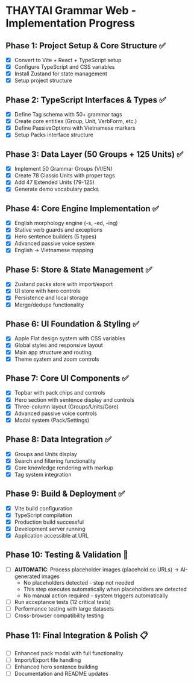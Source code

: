 # THAYTAI Grammar Web - Implementation Progress

## Phase 1: Project Setup & Core Structure ✅
- [x] Convert to Vite + React + TypeScript setup
- [x] Configure TypeScript and CSS variables
- [x] Install Zustand for state management
- [x] Setup project structure

## Phase 2: TypeScript Interfaces & Types ✅
- [x] Define Tag schema with 50+ grammar tags
- [x] Create core entities (Group, Unit, VerbForm, etc.)
- [x] Define PassiveOptions with Vietnamese markers
- [x] Setup Packs interface structure

## Phase 3: Data Layer (50 Groups + 125 Units) ✅
- [x] Implement 50 Grammar Groups (VI/EN)
- [x] Create 78 Classic Units with proper tags
- [x] Add 47 Extended Units (79-125)
- [x] Generate demo vocabulary packs

## Phase 4: Core Engine Implementation ✅
- [x] English morphology engine (-s, -ed, -ing)
- [x] Stative verb guards and exceptions
- [x] Hero sentence builders (5 types)
- [x] Advanced passive voice system
- [x] English → Vietnamese mapping

## Phase 5: Store & State Management ✅
- [x] Zustand packs store with import/export
- [x] UI store with hero controls
- [x] Persistence and local storage
- [x] Merge/dedupe functionality

## Phase 6: UI Foundation & Styling ✅
- [x] Apple Flat design system with CSS variables
- [x] Global styles and responsive layout
- [x] Main app structure and routing
- [x] Theme system and zoom controls

## Phase 7: Core UI Components ✅
- [x] Topbar with pack chips and controls
- [x] Hero section with sentence display and controls
- [x] Three-column layout (Groups/Units/Core)
- [x] Advanced passive voice controls
- [x] Modal system (Pack/Settings)

## Phase 8: Data Integration ✅
- [x] Groups and Units display
- [x] Search and filtering functionality
- [x] Core knowledge rendering with markup
- [x] Tag system integration

## Phase 9: Build & Deployment ✅
- [x] Vite build configuration
- [x] TypeScript compilation
- [x] Production build successful
- [x] Development server running
- [x] Application accessible at URL

## Phase 10: Testing & Validation 🔄
- [ ] **AUTOMATIC**: Process placeholder images (placehold.co URLs) → AI-generated images
  - No placeholders detected - step not needed
  - This step executes automatically when placeholders are detected
  - No manual action required - system triggers automatically
- [ ] Run acceptance tests (12 critical tests)
- [ ] Performance testing with large datasets
- [ ] Cross-browser compatibility testing

## Phase 11: Final Integration & Polish 📋
- [ ] Enhanced pack modal with full functionality
- [ ] Import/Export file handling
- [ ] Enhanced hero sentence building
- [ ] Documentation and README updates